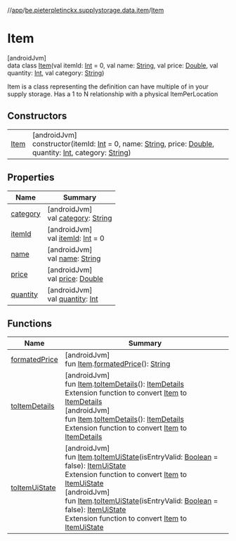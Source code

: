 //[app](../../../index.md)/[be.pieterpletinckx.supplystorage.data.item](../index.md)/[Item](index.md)

# Item

[androidJvm]\
data class [Item](index.md)(val itemId: [Int](https://kotlinlang.org/api/latest/jvm/stdlib/kotlin/-int/index.html) = 0, val name: [String](https://kotlinlang.org/api/latest/jvm/stdlib/kotlin/-string/index.html), val price: [Double](https://kotlinlang.org/api/latest/jvm/stdlib/kotlin/-double/index.html), val quantity: [Int](https://kotlinlang.org/api/latest/jvm/stdlib/kotlin/-int/index.html), val category: [String](https://kotlinlang.org/api/latest/jvm/stdlib/kotlin/-string/index.html))

Item is a class representing the definition can have multiple of in your supply storage. Has a 1 to N relationship with a physical ItemPerLocation

## Constructors

| | |
|---|---|
| [Item](-item.md) | [androidJvm]<br>constructor(itemId: [Int](https://kotlinlang.org/api/latest/jvm/stdlib/kotlin/-int/index.html) = 0, name: [String](https://kotlinlang.org/api/latest/jvm/stdlib/kotlin/-string/index.html), price: [Double](https://kotlinlang.org/api/latest/jvm/stdlib/kotlin/-double/index.html), quantity: [Int](https://kotlinlang.org/api/latest/jvm/stdlib/kotlin/-int/index.html), category: [String](https://kotlinlang.org/api/latest/jvm/stdlib/kotlin/-string/index.html)) |

## Properties

| Name | Summary |
|---|---|
| [category](category.md) | [androidJvm]<br>val [category](category.md): [String](https://kotlinlang.org/api/latest/jvm/stdlib/kotlin/-string/index.html) |
| [itemId](item-id.md) | [androidJvm]<br>val [itemId](item-id.md): [Int](https://kotlinlang.org/api/latest/jvm/stdlib/kotlin/-int/index.html) = 0 |
| [name](name.md) | [androidJvm]<br>val [name](name.md): [String](https://kotlinlang.org/api/latest/jvm/stdlib/kotlin/-string/index.html) |
| [price](price.md) | [androidJvm]<br>val [price](price.md): [Double](https://kotlinlang.org/api/latest/jvm/stdlib/kotlin/-double/index.html) |
| [quantity](quantity.md) | [androidJvm]<br>val [quantity](quantity.md): [Int](https://kotlinlang.org/api/latest/jvm/stdlib/kotlin/-int/index.html) |

## Functions

| Name | Summary |
|---|---|
| [formatedPrice](../../be.pieterpletinckx.supplystorage.ui.item/formated-price.md) | [androidJvm]<br>fun [Item](index.md).[formatedPrice](../../be.pieterpletinckx.supplystorage.ui.item/formated-price.md)(): [String](https://kotlinlang.org/api/latest/jvm/stdlib/kotlin/-string/index.html) |
| [toItemDetails](../../be.pieterpletinckx.supplystorage.ui.item/to-item-details.md) | [androidJvm]<br>fun [Item](index.md).[toItemDetails](../../be.pieterpletinckx.supplystorage.ui.item/to-item-details.md)(): [ItemDetails](../../be.pieterpletinckx.supplystorage.ui.item/-item-details/index.md)<br>Extension function to convert [Item](index.md) to [ItemDetails](../../be.pieterpletinckx.supplystorage.ui.item/-item-details/index.md)<br>[androidJvm]<br>fun [Item](index.md).[toItemDetails](../../be.pieterpletinckx.supplystorage.ui.location/to-item-details.md)(): [ItemDetails](../../be.pieterpletinckx.supplystorage.ui.location/-item-details/index.md)<br>Extension function to convert [Item](index.md) to [ItemDetails](../../be.pieterpletinckx.supplystorage.ui.location/-item-details/index.md) |
| [toItemUiState](../../be.pieterpletinckx.supplystorage.ui.item/to-item-ui-state.md) | [androidJvm]<br>fun [Item](index.md).[toItemUiState](../../be.pieterpletinckx.supplystorage.ui.item/to-item-ui-state.md)(isEntryValid: [Boolean](https://kotlinlang.org/api/latest/jvm/stdlib/kotlin/-boolean/index.html) = false): [ItemUiState](../../be.pieterpletinckx.supplystorage.ui.item/-item-ui-state/index.md)<br>Extension function to convert [Item](index.md) to [ItemUiState](../../be.pieterpletinckx.supplystorage.ui.item/-item-ui-state/index.md)<br>[androidJvm]<br>fun [Item](index.md).[toItemUiState](../../be.pieterpletinckx.supplystorage.ui.location/to-item-ui-state.md)(isEntryValid: [Boolean](https://kotlinlang.org/api/latest/jvm/stdlib/kotlin/-boolean/index.html) = false): [ItemUiState](../../be.pieterpletinckx.supplystorage.ui.location/-item-ui-state/index.md)<br>Extension function to convert [Item](index.md) to [ItemUiState](../../be.pieterpletinckx.supplystorage.ui.location/-item-ui-state/index.md) |
